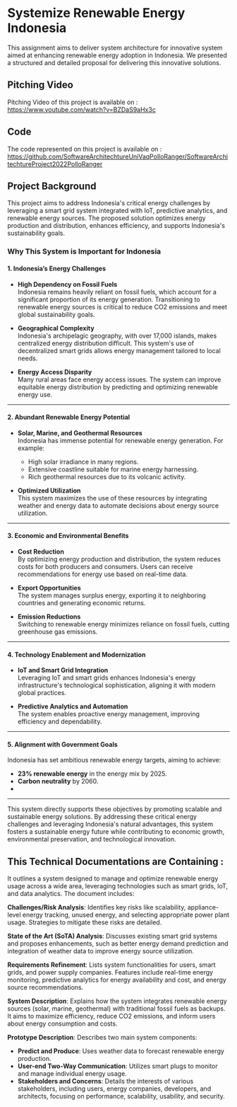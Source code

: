 # Systemize Renewable Energy Indonesia

This assignment aims to deliver system architecture for innovative system aimed at enhancing renewable energy adoption in Indonesia.
We presented a structured and detailed proposal for delivering this innovative solutions.


## Pitching Video
Pitching Video of this project is available on : https://www.youtube.com/watch?v=BZDaS9aHx3c

## Code
The code represented on this project is available on :
https://github.com/SoftwareArchitechtureUniVaqPolloRanger/SoftwareArchitechtureProject2022PolloRanger


## Project Background

This project aims to address Indonesia's critical energy challenges by leveraging a smart grid system integrated with IoT, predictive analytics, and renewable energy sources. The proposed solution optimizes energy production and distribution, enhances efficiency, and supports Indonesia's sustainability goals.


### Why This System is Important for Indonesia

#### 1. Indonesia’s Energy Challenges
- **High Dependency on Fossil Fuels**  
  Indonesia remains heavily reliant on fossil fuels, which account for a significant proportion of its energy generation. Transitioning to renewable energy sources is critical to reduce CO2 emissions and meet global sustainability goals.
  
- **Geographical Complexity**  
  Indonesia's archipelagic geography, with over 17,000 islands, makes centralized energy distribution difficult. This system's use of decentralized smart grids allows energy management tailored to local needs.

- **Energy Access Disparity**  
  Many rural areas face energy access issues. The system can improve equitable energy distribution by predicting and optimizing renewable energy use.

---

#### 2. Abundant Renewable Energy Potential
- **Solar, Marine, and Geothermal Resources**  
  Indonesia has immense potential for renewable energy generation. For example:
  - High solar irradiance in many regions.
  - Extensive coastline suitable for marine energy harnessing.
  - Rich geothermal resources due to its volcanic activity.

- **Optimized Utilization**  
  This system maximizes the use of these resources by integrating weather and energy data to automate decisions about energy source utilization.

---

#### 3. Economic and Environmental Benefits
- **Cost Reduction**  
  By optimizing energy production and distribution, the system reduces costs for both producers and consumers. Users can receive recommendations for energy use based on real-time data.

- **Export Opportunities**  
  The system manages surplus energy, exporting it to neighboring countries and generating economic returns.

- **Emission Reductions**  
  Switching to renewable energy minimizes reliance on fossil fuels, cutting greenhouse gas emissions.

---

#### 4. Technology Enablement and Modernization
- **IoT and Smart Grid Integration**  
  Leveraging IoT and smart grids enhances Indonesia's energy infrastructure's technological sophistication, aligning it with modern global practices.

- **Predictive Analytics and Automation**  
  The system enables proactive energy management, improving efficiency and dependability.

---

#### 5. Alignment with Government Goals
Indonesia has set ambitious renewable energy targets, aiming to achieve:
- **23% renewable energy** in the energy mix by 2025.
- **Carbon neutrality** by 2060.
- 
---

This system directly supports these objectives by promoting scalable and sustainable energy solutions.
By addressing these critical energy challenges and leveraging Indonesia's natural advantages, 
this system fosters a sustainable energy future while contributing to economic growth, environmental preservation, and technological innovation.





## This Technical Documentations are Containing :

It outlines a system designed to manage and optimize renewable energy usage across a wide area, leveraging technologies such as smart grids, IoT, and data analytics. The document includes:

**Challenges/Risk Analysis**: Identifies key risks like scalability, appliance-level energy tracking, unused energy, and selecting appropriate power plant usage. Strategies to mitigate these risks are detailed.

**State of the Art (SoTA) Analysis**: Discusses existing smart grid systems and proposes enhancements, such as better energy demand prediction and integration of weather data to improve energy source utilization.

**Requirements Refinement**: Lists system functionalities for users, smart grids, and power supply companies. Features include real-time energy monitoring, predictive analytics for energy availability and cost, and energy source recommendations.

**System Description**: Explains how the system integrates renewable energy sources (solar, marine, geothermal) with traditional fossil fuels as backups. It aims to maximize efficiency, reduce CO2 emissions, and inform users about energy consumption and costs.

**Prototype Description**: Describes two main system components:
  - **Predict and Produce**: Uses weather data to forecast renewable energy production.
  - **User-end Two-Way Communication**: Utilizes smart plugs to monitor and manage individual energy usage.
  - **Stakeholders and Concerns**: Details the interests of various stakeholders, including users, energy companies, developers, and architects, focusing on performance, scalability, usability, and security.
